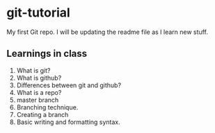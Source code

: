 # git-tutorial
My first Git repo. I will be updating the readme file as I learn new stuff. 

## Learnings in class
1. What is git?
2. What is github?
3. Differences between git and github?
4. What is a repo?
5. master branch
6. Branching technique.
7. Creating a branch
8. Basic writing and formatting syntax.




